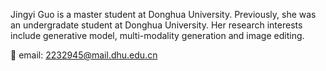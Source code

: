 Jingyi Guo is a master student at Donghua University. Previously, she was an undergradate student at Donghua University. Her research interests include generative model, multi-modality generation and image editing.

📧 email: 2232945@mail.dhu.edu.cn